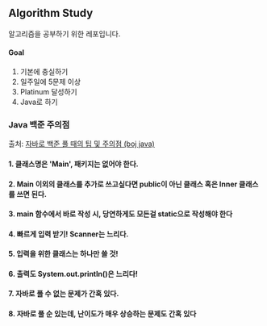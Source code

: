 ## Algorithm Study
알고리즘을 공부하기 위한 레포입니다.
#### Goal
1. 기본에 충실하기
2. 일주일에 5문제 이상
3. Platinum 달성하기
4. Java로 하기

### Java 백준 주의점
출처: [자바로 백준 풀 때의 팁 및 주의점 (boj java)](https://nahwasa.com/entry/%EC%9E%90%EB%B0%94%EB%A1%9C-%EB%B0%B1%EC%A4%80-%ED%92%80-%EB%95%8C%EC%9D%98-%ED%8C%81-%EB%B0%8F-%EC%A3%BC%EC%9D%98%EC%A0%90-boj-java)
#### 1. 클래스명은 'Main', 패키지는 없어야 한다.
#### 2. Main 이외의 클래스를 추가로 쓰고싶다면 public이 아닌 클래스 혹은 Inner 클래스를 쓰면 된다.
#### 3. main 함수에서 바로 작성 시, 당연하게도 모든걸 static으로 작성해야 한다
#### 4. 빠르게 입력 받기! Scanner는 느리다.
#### 5. 입력을 위한 클래스는 하나만 쓸 것!
#### 6. 출력도 System.out.println()은 느리다!
#### 7. 자바로 풀 수 없는 문제가 간혹 있다.
#### 8. 자바로 풀 순 있는데, 난이도가 매우 상승하는 문제도 간혹 있다
